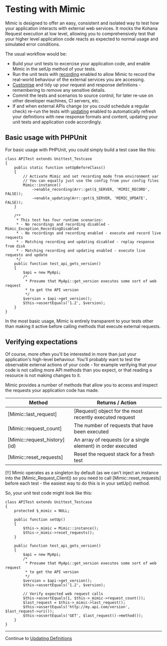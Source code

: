# Testing with Mimic

Mimic is designed to offer an easy, consistent and isolated way to test how your
application interacts with external web services. It mocks the Kohana Request
execution at low level, allowing you to comprehensively test that your higher
level application code reacts as expected to normal usage and simulated error
conditions.

The usual workflow would be:

* Build your unit tests to excercise your application code, and enable Mimic in
the setUp method of your tests.
* Run the unit tests with [recording](recording.md) enabled to allow Mimic to record the real-world
behaviour of the external services you are accessing.
* [Customise](customising.md) and tidy up your request and response definitions -
remembering to remove any sensitive details.
* Commit the tests and scenarios to source control, for later re-use on other
developer machines, CI servers, etc.
* If and when external APIs change (or you could schedule a regular check) re-run
the tests with [updating](updating.md) enabled to automatically refresh your
definitions with new response formats and content, updating your unit tests and
application code accordingly.

## Basic usage with PHPUnit

For basic usage with PHPUnit, you could simply build a test case like this:

    class APITest extends Unittest_Testcase
    {
        public static function setUpBeforeClass()
        {
            // Activate Mimic and set recording mode from environment var
            // You can equally just use the config from your config files
            Mimic::instance()
                ->enable_recording(Arr::get($_SERVER, 'MIMIC_RECORD', FALSE));
                ->enable_updating(Arr::get($_SERVER, 'MIMIC_UPDATE', FALSE));
        }

        /**
         * This test has four runtime scenarios:
         * - No recordings and recording disabled - Mimic_Exception_RecordingDisabled
         * - No recordings and recording enabled - execute and record live requests
         * - Matching recording and updating disabled - replay response from disk
         * - Matching recording and updating enabled - execute live requests and update
         */
        public function test_api_gets_version()
        {
            $api = new MyApi;
            /*
             * Presume that MyApi::get_version executes some sort of web request
             * to get the API version
             */
            $version = $api->get_version();
            $this->assertEquals('1.2', $version);
        }
    }

In the most basic usage, Mimic is entirely transparent to your tests other than
making it active before calling methods that execute external requests.

## Verifying expectations

Of course, more often you'll be interested in more than just your application's
high-level behaviour. You'll probably want to test the observable external actions
of your code - for example verifying that your code is not calling more API methods
than you expect, or that reading a resource is not making changes to it.

Mimic provides a number of methods that allow you to access and inspect the requests
your application code has made.

Method                       | Returns / Action
-----------------------------|--------
[Mimic::last_request]        | [Request] object for the most recently executed request
[Mimic::request_count]       | The number of requests that have been executed
[Mimic::request_history]\(id)| An array of requests (or a single element) in order executed
[Mimic::reset_requests]      | Reset the request stack for a fresh test

[!!] Mimic operates as a singleton by default (as we can't inject an instance into
the [Mimic_Request_Client]) so you need to call [Mimic::reset_requests] before
each test - the easiest way to do this is in your setUp() method.

So, your unit test code might look like this:

    class APITest extends Unittest_Testcase
    {
        protected $_mimic = NULL;

        public function setUp()
        {
            $this->_mimic = Mimic::instance();
            $this->_mimic->reset_requests();
        }

        public function test_api_gets_version()
        {
            $api = new MyApi;
            /*
             * Presume that MyApi::get_version executes some sort of web request
             * to get the API version
             */
            $version = $api->get_version();
            $this->assertEquals('1.2', $version);

            // Verify expected web request calls
            $this->assertEquals(1, $this->_mimic->request_count());
            $last_request = $this->_mimic->last_request();
            $this->assertEquals('http://my.api.com/version', $last_request->uri());
            $this->assertEquals('GET', $last_request()->method());
        }
    }

---
Continue to [Updating Definitions](updating.md)
